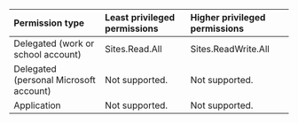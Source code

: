 |Permission type|Least privileged permissions|Higher privileged permissions|
|:---|:---|:---|
|Delegated (work or school account)|Sites.Read.All|Sites.ReadWrite.All|
|Delegated (personal Microsoft account)|Not supported.|Not supported.|
|Application|Not supported.|Not supported.|